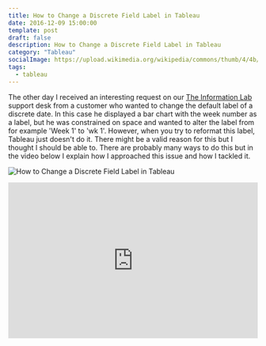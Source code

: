 ```yaml
---
title: How to Change a Discrete Field Label in Tableau
date: 2016-12-09 15:00:00
template: post
draft: false
description: How to Change a Discrete Field Label in Tableau
category: "Tableau"
socialImage: https://upload.wikimedia.org/wikipedia/commons/thumb/4/4b/Tableau_Logo.png/1600px-Tableau_Logo.png
tags:
  - tableau
---
```


The other day I received an interesting request on our [The Information Lab][2] support desk from a customer who wanted to change the default label of a discrete date. In this case he displayed a bar chart with the week number as a label, but he was constrained on space and wanted to alter the label from for example 'Week 1' to 'wk 1'. However, when you try to reformat this label, Tableau just doesn't do it. There might be a valid reason for this but I thought I should be able to. There are probably many ways to do this but in the video below I explain how I approached this issue and how I tackled it.

![How to Change a Discrete Field Label in Tableau](https://upload.wikimedia.org/wikipedia/commons/thumb/4/4b/Tableau_Logo.png/1600px-Tableau_Logo.png)

<iframe width="100%" height="315" src="https://www.youtube.com/embed/QQtKDp40rFo" frameborder="0" allow="accelerometer; autoplay; encrypted-media; gyroscope; picture-in-picture" allowfullscreen></iframe>

[1]: https://cdn-images-1.medium.com/fit/c/100/100/1*tGdCsXyy90JvZ3c4EdEsjQ.jpeg
[2]: http://www.theinformationlab.co.uk
